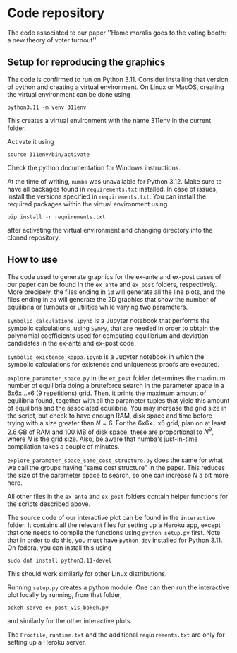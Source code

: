 # Code repository
The code associated to our paper ''Homo moralis goes to the voting booth: a new theory of voter turnout'' 

## Setup for reproducing the graphics
The code is confirmed to run on Python 3.11. Consider installing that version of python and creating a virtual environment. On Linux or MacOS, creating the virtual environment can be done using
```
python3.11 -m venv 311env
```
This creates a virtual environment with the name 311env in the current folder.

Activate it using
```
source 311env/bin/activate
```
Check the python documentation for Windows instructions.

 At the time of writing, `numba` was unavailable for Python 3.12. Make sure to have all packages found in `requirements.txt` installed. In case of issues, install the versions specified in `requirements.txt`. You can install the required packages within the virtual environment using
```
pip install -r requirements.txt
```
after activating the virtual environment and changing directory into the cloned repository.


## How to use
The code used to generate graphics for the ex-ante and ex-post cases of our paper can be found in the `ex_ante` and `ex_post` folders, respectively. More precisely, the files ending in `1d` will generate all the line plots, and the files ending in `2d` will generate the 2D graphics that show the number of equilibria or turnouts or utilities while varying two parameters.

`symbolic_calculations.ipynb` is a Jupyter notebook that performs the symbolic calculations, using `SymPy`, that are needed in order to obtain the polynomial coefficients used for computing equilibrium and deviation candidates in the ex-ante and ex-post code.

`symbolic_existence_kappa.ipynb` is a Jupyter notebook in which the symbolic calculations for existence and uniqueness proofs are executed.

`explore_parameter_space.py` in the `ex_post` folder determines the maximum number of equilibria doing a bruteforce search in the parameter space in a 6x6x...x6 (9 repetitions) grid. Then, it prints the maximum amount of equilibria found, together with all the parameter tuples that yield this amount of equilibria and the associated equilibria. 
You may increase the grid size in the script, but check to have enough RAM, disk space and time before trying with a size greater than $N=6$. For the 6x6x...x6 grid, plan on at least 2.6 GB of RAM and 100 MB of disk space, these are proportional to $N^9$, where $N$ is the grid size. Also, be aware that numba's just-in-time compilation takes a couple of minutes.

`explore_parameter_space_same_cost_structure.py` does the same for what we call the groups having "same cost structure" in the paper. This reduces the size of the parameter space to search, so one can increase $N$ a bit more here.

All other files in the `ex_ante` and `ex_post` folders contain helper functions for the scripts described above.

The source code of our interactive plot can be found in the `interactive` folder. It contains all the relevant files for setting up a Heroku app, except that one needs to compile the functions using `python setup.py` first. Note that in order to do this, you must have `python dev` installed for Python 3.11. On fedora, you can install this using
```
sudo dnf install python3.11-devel
```
This should work similarly for other Linux distributions.

Running `setup.py` creates a python module. One can then run the interactive plot locally by running, from that folder,
```
bokeh serve ex_post_vis_bokeh.py
```
and similarly for the other interactive plots.

The `Procfile`, `runtime.txt` and the additional `requirements.txt` are only for setting up a Heroku server.
